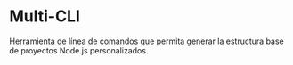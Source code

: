 # Multi-CLI
Herramienta de línea de comandos que permita generar la estructura base de proyectos Node.js personalizados.
